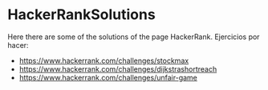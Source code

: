 # HackerRankSolutions
Here there are some of the solutions of the page HackerRank.
Ejercicios por hacer:
* https://www.hackerrank.com/challenges/stockmax
* https://www.hackerrank.com/challenges/dijkstrashortreach
* https://www.hackerrank.com/challenges/unfair-game 